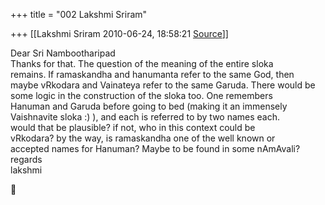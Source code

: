 +++
title = "002 Lakshmi Sriram"

+++
[[Lakshmi Sriram	2010-06-24, 18:58:21 [Source](https://groups.google.com/g/samskrita/c/pNZ4ppLwNTE)]]



Dear Sri Nambootharipad  
Thanks for that. The question of the meaning of the entire sloka  
remains. If ramaskandha and hanumanta refer to the same God, then  
maybe vRkodara and Vainateya refer to the same Garuda. There would be  
some logic in the construction of the sloka too. One remembers  
Hanuman and Garuda before going to bed (making it an immensely  
Vaishnavite sloka :) ), and each is referred to by two names each.  
would that be plausible? if not, who in this context could be  
vRkodara? by the way, is ramaskandha one of the well known or  
accepted names for Hanuman? Maybe to be found in some nAmAvali?  
regards  
lakshmi



